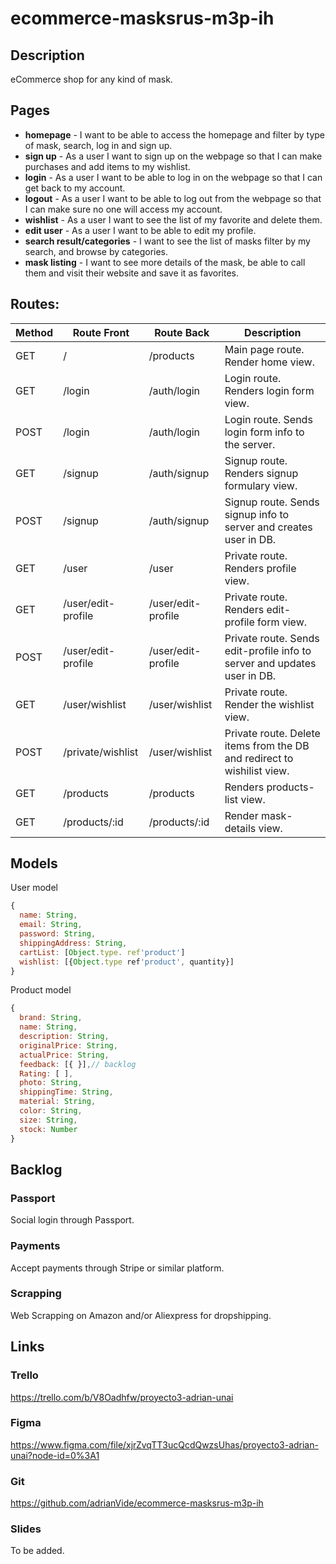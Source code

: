 # ecommerce-masksrus-m3p-ih


## Description

eCommerce shop for any kind of mask.

## Pages


- **homepage** - I want to be able to access the homepage and filter by type of mask, search, log in and sign up. 
- **sign up** - As a user I want to sign up on the webpage so that I can make purchases and add items to my wishlist.
- **login** - As a user I want to be able to log in on the webpage so that I can get back to my account.
- **logout** - As a user I want to be able to log out from the webpage so that I can make sure no one will access my account.
- **wishlist** - As a user I want to see the list of my favorite and delete them.
- **edit user** - As a user I want to be able to edit my profile.
- **search result/categories** - I want to see the list of masks filter by my search, and browse by categories.
- **mask listing** - I want to see more details of the mask, be able to call them and visit their website and save it as favorites.


## Routes:


| Method | Route Front | Route Back | Description|
|--------|-------|-------|------------|
| GET  | / | /products | Main page route. Render home view.
| GET  | /login | /auth/login | Login route. Renders login form view.
| POST | /login | /auth/login | Login route. Sends login form info to the server.
| GET | /signup | /auth/signup | Signup route. Renders signup formulary view.
| POST | /signup | /auth/signup | Signup route. Sends signup info to server and creates user in DB.
| GET | /user | /user | Private route. Renders profile view.
| GET | /user/edit-profile | /user/edit-profile | Private route. Renders edit-profile form view.
| POST | /user/edit-profile | /user/edit-profile | Private route. Sends edit-profile info to server and updates user in DB.
| GET | /user/wishlist | /user/wishlist | Private route. Render the wishlist view.
| POST | /private/wishlist | /user/wishlist | Private route. Delete items from the DB and redirect to wishilist view.
| GET | /products | /products | Renders products-list view.
| GET | /products/:id | /products/:id | Render mask-details view.



## Models

User model

```javascript
{
  name: String,
  email: String,
  password: String,
  shippingAddress: String,
  cartList: [Object.type. ref'product']
  wishlist: [{Object.type ref'product', quantity}]
}

```
Product model

```javascript
{
  brand: String,
  name: String,
  description: String,
  originalPrice: String,
  actualPrice: String,
  feedback: [{ }],// backlog
  Rating: [ ], 
  photo: String,
  shippingTime: String,
  material: String,
  color: String,
  size: String,
  stock: Number
}

```


## Backlog

### Passport

Social login through Passport.

### Payments

Accept payments through Stripe or similar platform.

### Scrapping

Web Scrapping on Amazon and/or Aliexpress for dropshipping.



## Links

### Trello 

https://trello.com/b/V8Oadhfw/proyecto3-adrian-unai

### Figma

https://www.figma.com/file/xjrZvqTT3ucQcdQwzsUhas/proyecto3-adrian-unai?node-id=0%3A1

### Git

https://github.com/adrianVide/ecommerce-masksrus-m3p-ih

### Slides

To be added.
